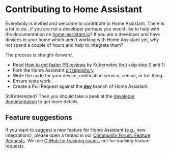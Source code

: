 # Contributing to Home Assistant

Everybody is invited and welcome to contribute to Home Assistant. There is a lot to do...if you are not a developer perhaps you would like to help with the documentation on [home-assistant.io](https://openpeerpower.io/)? If you are a developer and have devices in your home which aren't working with Home Assistant yet, why not spend a couple of hours and help to integrate them?

The process is straight-forward.

 - Read [How to get faster PR reviews](https://github.com/kubernetes/community/blob/master/contributors/guide/pull-requests.md#best-practices-for-faster-reviews) by Kubernetes (but skip step 0 and 1)
 - Fork the Home Assistant [git repository](https://github.com/openpeerpower/core).
 - Write the code for your device, notification service, sensor, or IoT thing.
 - Ensure tests work.
 - Create a Pull Request against the [**dev**](https://github.com/openpeerpower/core/tree/dev) branch of Home Assistant.

Still interested? Then you should take a peek at the [developer documentation](https://developers.home-assistant.io/) to get more details.

## Feature suggestions

If you want to suggest a new feature for Home Assistant (e.g., new integrations), please open a thread in our [Community Forum: Feature Requests](https://community.home-assistant.io/c/feature-requests).
We use [GitHub for tracking issues](https://github.com/openpeerpower/core/issues), not for tracking feature requests.

